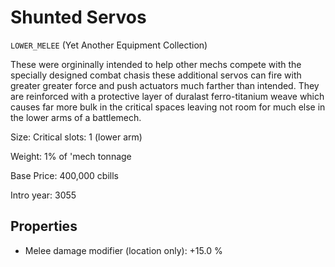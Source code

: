 # Shunted Servos

`LOWER_MELEE` (Yet Another Equipment Collection)

These were orgininally intended to help other mechs compete with the specially designed combat chasis these additional servos can fire with greater greater force and push actuators much farther than intended. They are reinforced with a protective layer of duralast ferro-titanium weave which causes far more bulk in the critical spaces leaving not room for much else in the lower arms of a battlemech.

Size: Critical slots: 1 (lower arm)

Weight: 1% of 'mech tonnage

Base Price: 400,000 cbills

Intro year: 3055

## Properties
* Melee damage modifier (location only): +15.0 %
